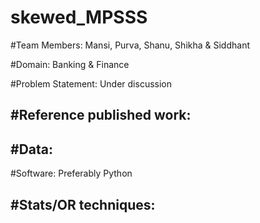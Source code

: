 # skewed_MPSSS
#Team Members: 
Mansi, Purva, Shanu, Shikha & Siddhant

#Domain: 
Banking & Finance

#Problem Statement:
Under discussion

#Reference published work:
--

#Data:
--

#Software: 
Preferably Python

#Stats/OR techniques:
--
